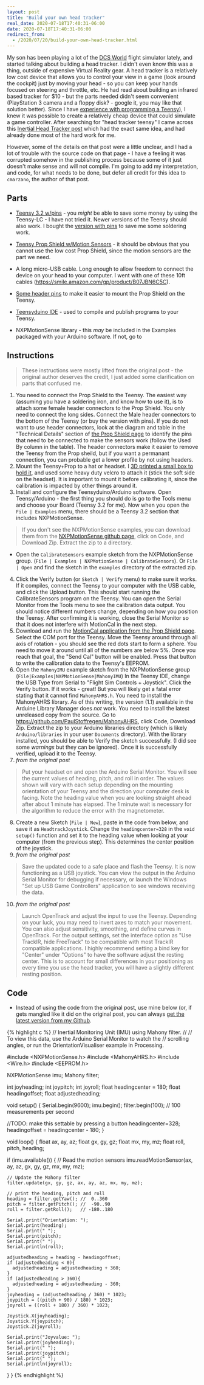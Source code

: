 ```yaml
---
layout: post
title: "Build your own head tracker"
real_date: 2020-07-18T17:40:31-06:00
date: 2020-07-18T17:40:31-06:00
redirect_from:
  - /2020/07/20/build-your-own-head-tracker.html
---
```


My son has been playing a lot of the [DCS World](https://www.digitalcombatsimulator.com)
flight simulator lately, and started talking about building a head tracker. I
didn't even know this was a thing, outside of expensive Virtual Reality gear.
A head tracker is a relatively low cost device that allows you to control your
view in a game (look around the cockpit) just by moving your head - so you can
keep your hands focused on steering and throttle, etc. He had read about building
an infrared based tracker for $10 - but the parts needed didn't seem convenient
(PlayStation 3 camera and a floppy disk? - google it, you may like that solution better).
Since I have [experience with programming a Teensy]({{site.baseurl}}/2015/11/07/build-your-own-single-function-keyboard.html)),
I knew it was possible to create a relatively cheap device that could simulate a
game controller. After searching for "head tracker teensy" I came across this
[Inertial Head Tracker post](http://crispycircuits.blogspot.com/2018/06/inertial-head-tracker.html)
which had the exact same idea, and had already done most of the hard work for me.

However, some of the details on that post were a little unclear, and I had a lot
of trouble with the source code on that page - I have a feeling it was corrupted
somehow in the publishing process because some of it just doesn't make sense and
will not compile. I'm going to add my interpretation, and code, for what needs to be
done, but defer all credit for this idea to `cmarzano`, the author of that post.


## Parts

- [Teensy 3.2 w/pins](https://www.pjrc.com/store/teensy32.html) - you _might_ be
able to save some money by using the Teensy-LC - I have not tried it. Newer
versions of the Teensy should also work. I bought the [version with pins](https://www.pjrc.com/store/teensy32_pins.html) to save
me some soldering work.
- [Teensy Prop Shield w/Motion Sensors](https://www.pjrc.com/store/prop_shield.html) -
it should be obvious that you cannot use the low cost Prop Shield, since the motion
sensors are the part we need.
- A long micro-USB cable. Long enough to allow freedom to connect the device on your
head to your computer. I went with one of these 10ft cables (https://smile.amazon.com/gp/product/B07JBN6C5C).
- [Some header pins](https://smile.amazon.com/2-54mm-Breakaway-Female-Connector-Arduino/dp/B01MQ48T2V/) to make it easier to mount the Prop Shield on the Teensy.

- [Teensyduino IDE](https://www.pjrc.com/teensy/td_download.html) - used to compile and publish programs to your Teensy.
- NXPMotionSense library - this _may_ be included in the Examples packaged with your Arduino software. If not, go to


## Instructions
> These instructions were mostly lifted from the original post - the original
author deserves the credit, I just added some clarification on parts that confused me.

1) You need to connect the Prop Shield to the Teensy. The easiest way (assuming
you have a soldering iron, and know how to use it), is to attach some female
header connectors to the Prop Shield. You only need to connect the long sides.
Connect the Male header connectors to the bottom of the Teensy (or buy the version with pins).
If you do not want to use header connectors, look at the diagram and table in the
"Technical Details" section of [the Prop Shield page](https://www.pjrc.com/store/prop_shield.html)
to identify the pins that need to be connected to make the sensors work (follow
the Used By column in the table). The header connectors make it easier to remove
the Teensy from the Prop sheild, but if you want a permanant connection, you can
probable get a lower profile by not using headers.
2) Mount the Teensy+Prop to a hat or headset. I [3D printed a small box to hold it](https://www.thingiverse.com/thing:4546801),
and used some heavy duty velcro to attach it (stick the soft side on the headset).
It is important to mount it before calibrating it, since the calibration is
impacted by other things around it.
3) Install and configure the Teensyduino/Arduino software. Open Teensy/Arduino -
the first thing you should do is go to the Tools menu and choose your Board (Teensy 3.2 for me).
Now when you open the `File | Examples` menu, there should be a Teensy 3.2 section that includes NXPMotionSense.
> If you don't see the NXPMotionSense examples, you can download them from
the [NXPMotionSense github page](https://github.com/PaulStoffregen/NXPMotionSense), click on Code, and Download Zip. Extract the zip to a directory.
- Open the `CalibrateSensors` example sketch from the NXPMotionSense group. (`File | Examples | NXPMotionSense | CalibrateSensors`).
Or `File | Open` and find the sketch in the `examples` directory of the extracted zip.
4) Click the Verify button (or `Sketch | Verify` menu)
to make sure it works. If it compiles, connect the Teensy to your computer with
the USB cable, and click the Upload button. This should start running the CalibrateSensors
program on the Teensy. You can open the Serial Monitor from the Tools menu to
see the calibration data output. You should notice different numbers change, depending
on how you position the Teensy. After confirming it is working, close the Serial Monitor
 so that it does not interfere with MotionCal in the next step.
5) Download and run the [MotionCal application from the Prop Shield page](https://www.pjrc.com/store/prop_shield.html).
Select the COM port for the Teensy. Move the Teensy around through all axis of rotation - you
should see the red dots start to form a sphere. You need to move it around until
all of the numbers are below 5%. Once you reach that goal, the "Send Cal" button
will be enabled. Press that button to write the calibration data to the Teensy's EEPROM.
6) Open the `MahonyIMU` example sketch from the NXPMotionSense group (`File|Examples|NXPMotionSense|MahonyIMU`)
In the Teensy IDE, change the USB Type from Serial to "Flight Sim Controls + Joystick".
Click the Verify button. If it works - great! But you will likely get a fatal error stating that it cannot find `MahonyAHRS.h`.
You need to install the MahonyAHRS library. As of this writing, the version (1.1) available in the Arduine Library Manager
does _not_ work. You need to install the latest unreleased copy from the source. Go to https://github.com/PaulStoffregen/MahonyAHRS,
click Code, Download Zip. Extract the zip to your Arduino libraries directory (which is likely `Arduino/libraries` in your user `Documents` directory).
With the library installed, you should be able to Verify the sketch successfully. (I did see some _warnings_ but they can be ignored).
Once it is successfully verified, upload it to the Teensy.
7) _from the original post_
> Put your headset on and open the Arduino Serial Monitor. You will see the current values of heading, pitch, and roll in order.
The values shown will vary with each setup depending on the mounting orientation
of your Teensy and the direction your computer desk is facing. Note the heading
value when you are looking straight ahead after about 1 minute has elapsed.
The 1 minute wait is necessary for the algorithm to reduce the error with the magnetometer.
8) Create a new Sketch (`File | New`), paste in the code from below, and save it as `HeadtrackJoystick`.
Change the `headingcenter=328` in the `void setup()` function and set it to the
heading value when looking at your computer (from the previous step). This determines
the center position of the joystick.
9) _from the original post_
> Save the updated code to a safe place and flash the Teensy. It is now functioning as a USB joystick. You can view the output in the Arduino Serial Monitor for debugging if necessary, or launch the Windows "Set up USB Game Controllers" application to see windows receiving the data.
10) _from the original post_
> Launch OpenTrack and adjust the input to use the Teensy. Depending on your luck, you may need to invert axes to match your movement. You can also adjust sensitivity, smoothing, and define curves in OpenTrack. For the output settings, set the interface option as "Use TrackIR, hide FreeTrack" to be compatible with most TrackIR compatible applications. I highly recommend setting a bind key for "Center" under "Options" to have the software adjust the resting center. This is to account for small differences in your positioning as every time you use the head tracker, you will have a slightly different resting position.

## Code
- Instead of using the code from the original post, use mine below (or, if gets mangled
like it did on the original post, you can always [get the latest version from my Github](https://github.com/joshuaflanagan/head_tracker/blob/master/HeadtrackJoystick.ino).

{% highlight c %}
// Inertial Monitoring Unit (IMU) using Mahony filter.
//
// To view this data, use the Arduino Serial Monitor to watch the
// scrolling angles, or run the OrientationVisualiser example in Processing.

#include <NXPMotionSense.h>
#include <MahonyAHRS.h>
#include <Wire.h>
#include <EEPROM.h>

NXPMotionSense imu;
Mahony filter;

int joyheading;
int joypitch;
int joyroll;
float headingcenter = 180;
float headingoffset;
float adjustedheading;

void setup() {
  Serial.begin(9600);
  imu.begin();
  filter.begin(100); // 100 measurements per second

  //TODO: make this settable by pressing a button
  headingcenter=328;
  headingoffset = headingcenter - 180;
}

void loop() {
  float ax, ay, az;
  float gx, gy, gz;
  float mx, my, mz;
  float roll, pitch, heading;

  if (imu.available()) {
    // Read the motion sensors
    imu.readMotionSensor(ax, ay, az, gx, gy, gz, mx, my, mz);

    // Update the Mahony filter
    filter.update(gx, gy, gz, ax, ay, az, mx, my, mz);

    // print the heading, pitch and roll
    heading = filter.getYaw(); //  0..360
    pitch = filter.getPitch(); //  -90..90
    roll = filter.getRoll();   // -180..180
 
    Serial.print("Orientation: ");
    Serial.print(heading);
    Serial.print(" ");
    Serial.print(pitch);
    Serial.print(" ");
    Serial.println(roll);

    adjustedheading = heading - headingoffset;
    if (adjustedheading < 0){
      adjustedheading = adjustedheading + 360;
    }
    if (adjustedheading > 360){
      adjustedheading = adjustedheading - 360;
    }
    joyheading = (adjustedheading / 360) * 1023;
    joypitch = ((pitch + 90) / 180) * 1023;
    joyroll = ((roll + 180) / 360) * 1023;

    Joystick.X(joyheading);
    Joystick.Y(joypitch);
    Joystick.Z(joyroll);

    Serial.print("Joyvalue: ");
    Serial.print(joyheading);
    Serial.print(" ");
    Serial.print(joypitch);
    Serial.print(" ");
    Serial.println(joyroll);
  }
}
{% endhighlight %}
